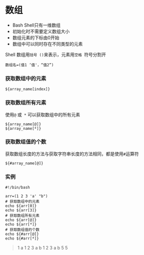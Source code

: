 # 数组

* Bash Shell只有一维数组
* 初始化时不需要定义数组大小
* 数组元素的下标由0开始
* 数组中可以同时存在不同类型的元素

Shell 数组用`括号 ()`来表示，元素用`空格 `符号分割开

```shell
数组名=(值1 ‘值'，“值2”)
```

### 获取数组中的元素

```shell
${array_name[index]}
```

### 获取数组所有元素

使用`@` 或` *` 可以获取数组中的所有元素

```shell
${array_name[@]}
${array_name[*]}
```

### 获取数组值的个数

获取数组长度的方法与获取字符串长度的方法相同，都是使用`#`运算符

```shell
${#array_name[@]}
```

### 实例

```shell
#!/bin/bash

arr=(1 2 3 'a' "b")
# 获取数组中的元素
echo ${arr[0]}
echo ${arr[3]}
# 获取数组所有元素
echo ${arr[@]}
echo ${arr[*]}
# 获取数组值的个数
echo ${#arr[@]}
echo ${#arr[*]}
```

> 1
> a
> 1 2 3 a b
> 1 2 3 a b
> 5
> 5